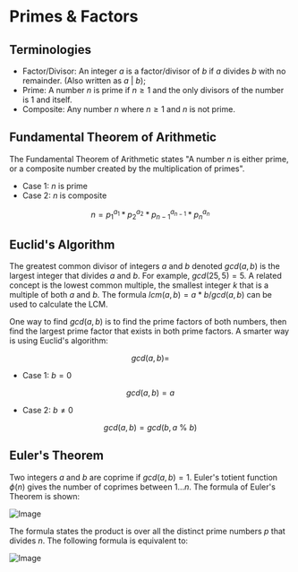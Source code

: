 # Primes & Factors

## Terminologies

-   Factor/Divisor: An integer $a$ is a factor/divisor of $b$ if $a$ divides $b$ with no remainder. (Also written as $a \ | \ b$);
-   Prime: A number $n$ is prime if $n \geq 1$ and the only divisors of the number is $1$ and itself.
-   Composite: Any number $n$ where $n \geq 1$ and $n$ is not prime.

## Fundamental Theorem of Arithmetic

The Fundamental Theorem of Arithmetic states "A number $n$ is either prime, or a composite number created by the multiplication of primes".

-   Case 1: $n$ is prime
-   Case 2: $n$ is composite

$$n = p_1^{a_1}*p_2^{a_2}*p_{n - 1}^{a_{n - 1}}*p_n^{a_n}$$

## Euclid's Algorithm

The greatest common divisor of integers $a$ and $b$ denoted $gcd(a, b)$ is the largest integer that divides $a$ and $b$. For example, $gcd(25, 5) = 5$. A related concept is the lowest common multiple, the smallest integer $k$ that is a multiple of both $a$ and $b$. The formula $lcm(a, b) = a * b / gcd(a, b)$ can be used to calculate the LCM.

One way to find $gcd(a, b)$ is to find the prime factors of both numbers, then find the largest prime factor that exists in both prime factors. A smarter way is using Euclid's algorithm:

$$gcd(a, b) = $$

-   Case 1: $b = 0$

$$gcd(a, b) = a$$

-   Case 2: $b \neq 0$

$$gcd(a, b) = gcd(b, a \ \% \ b)$$

## Euler's Theorem

Two integers $a$ and $b$ are coprime if $gcd(a, b) = 1$. Euler's totient function $\phi(n)$ gives the number of coprimes between $1...n$. The formula of Euler's Theorem is shown:

![Image](https://wikimedia.org/api/rest_v1/media/math/render/svg/bb6b6388ded7d1e160a3bd82b60c5b593947088a)

The formula states the product is over all the distinct prime numbers $p$ that divides $n$. The following formula is equivalent to:

![Image](https://wikimedia.org/api/rest_v1/media/math/render/svg/5d9f26e76c56e370f3fa45576688e8f12fb50a0e)
